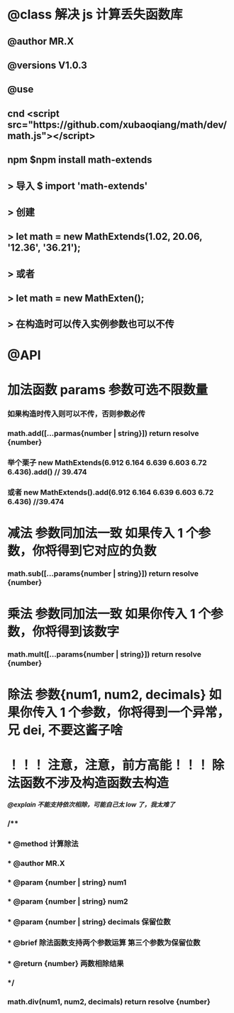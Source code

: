 # @class 解决 js 计算丢失函数库

## @author MR.X

## @versions V1.0.3

## @use

## cnd \<script src=\"https\:\/\/github.com\/xubaoqiang\/math\/dev\/math.js\"\>\<\/script\>

## npm \$npm install math-extends

## > 导入 \$ import 'math-extends'

## > 创建

## > let math = new MathExtends(1.02, 20.06, '12.36', '36.21');

## > 或者

## > let math = new MathExten();

## > 在构造时可以传入实例参数也可以不传

# @API

# 加法函数 params 参数可选不限数量

### 如果构造时传入则可以不传，否则参数必传

### math.add([...parmas{number | string}]) return resolve {number}

### 举个栗子 new MathExtends(6.912 6.164 6.639 6.603 6.72 6.436).add() // 39.474

### 或者 new MathExtends().add(6.912 6.164 6.639 6.603 6.72 6.436) //39.474

# 减法 参数同加法一致 如果传入 1 个参数，你将得到它对应的负数

### math.sub([...params{number | string}]) return resolve {number}

# 乘法 参数同加法一致 如果你传入 1 个参数，你将得到该数字

### math.mult([...params{number | string}]) return resolve {number}

# 除法 参数{num1, num2, decimals} 如果你传入 1 个参数，你将得到一个异常， 兄 dei, 不要这酱子啥

# ！！！ 注意，注意，前方高能！！！ 除法函数不涉及构造函数去构造

##### @explain 不能支持依次相除，可能自己太 low 了，我太难了

### /\*\*

### \* @method 计算除法

### \* @author MR.X

### \* @param {number | string} num1

### \* @param {number | string} num2

### \* @param {number | string} decimals 保留位数

### \* @brief 除法函数支持两个参数运算 第三个参数为保留位数

### \* @return {number} 两数相除结果

### \*/

### math.div(num1, num2, decimals) return resolve {number}
